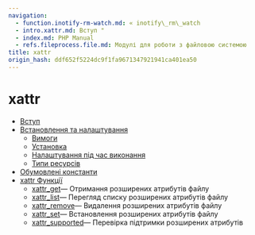 ```yaml
---
navigation:
  - function.inotify-rm-watch.md: « inotify\_rm\_watch
  - intro.xattr.md: Вступ "
  - index.md: PHP Manual
  - refs.fileprocess.file.md: Модулі для роботи з файловою системою
title: xattr
origin_hash: ddf652f5224dc9f1fa9671347921941ca401ea50
---
```

# xattr

-   [Вступ](intro.xattr.md)
-   [Встановлення та налаштування](xattr.setup.md)
    -   [Вимоги](xattr.requirements.md)
    -   [Установка](xattr.installation.md)
    -   [Налаштування під час виконання](xattr.configuration.md)
    -   [Типи ресурсів](xattr.resources.md)
-   [Обумовлені константи](xattr.constants.md)
-   [xattr Функції](ref.xattr.md)
    -   [xattr\_get](function.xattr-get.md)— Отримання розширених атрибутів файлу
    -   [xattr\_list](function.xattr-list.md)— Перегляд списку розширених атрибутів файлу
    -   [xattr\_remove](function.xattr-remove.md)— Видалення розширених атрибутів файлу
    -   [xattr\_set](function.xattr-set.md)— Встановлення розширених атрибутів файлу
    -   [xattr\_supported](function.xattr-supported.md)— Перевірка підтримки розширених атрибутів
